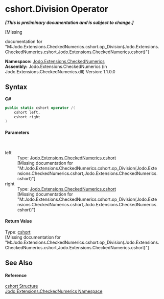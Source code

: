 # cshort.Division Operator 
 _**\[This is preliminary documentation and is subject to change.\]**_

\[Missing <summary> documentation for "M:Jodo.Extensions.CheckedNumerics.cshort.op_Division(Jodo.Extensions.CheckedNumerics.cshort,Jodo.Extensions.CheckedNumerics.cshort)"\]

**Namespace:**&nbsp;<a href="N_Jodo_Extensions_CheckedNumerics">Jodo.Extensions.CheckedNumerics</a><br />**Assembly:**&nbsp;Jodo.Extensions.CheckedNumerics (in Jodo.Extensions.CheckedNumerics.dll) Version: 1.1.0.0

## Syntax

**C#**<br />
``` C#
public static cshort operator /(
	cshort left,
	cshort right
)
```


#### Parameters
&nbsp;<dl><dt>left</dt><dd>Type: <a href="T_Jodo_Extensions_CheckedNumerics_cshort">Jodo.Extensions.CheckedNumerics.cshort</a><br />\[Missing <param name="left"/> documentation for "M:Jodo.Extensions.CheckedNumerics.cshort.op_Division(Jodo.Extensions.CheckedNumerics.cshort,Jodo.Extensions.CheckedNumerics.cshort)"\]</dd><dt>right</dt><dd>Type: <a href="T_Jodo_Extensions_CheckedNumerics_cshort">Jodo.Extensions.CheckedNumerics.cshort</a><br />\[Missing <param name="right"/> documentation for "M:Jodo.Extensions.CheckedNumerics.cshort.op_Division(Jodo.Extensions.CheckedNumerics.cshort,Jodo.Extensions.CheckedNumerics.cshort)"\]</dd></dl>

#### Return Value
Type: <a href="T_Jodo_Extensions_CheckedNumerics_cshort">cshort</a><br />\[Missing <returns> documentation for "M:Jodo.Extensions.CheckedNumerics.cshort.op_Division(Jodo.Extensions.CheckedNumerics.cshort,Jodo.Extensions.CheckedNumerics.cshort)"\]

## See Also


#### Reference
<a href="T_Jodo_Extensions_CheckedNumerics_cshort">cshort Structure</a><br /><a href="N_Jodo_Extensions_CheckedNumerics">Jodo.Extensions.CheckedNumerics Namespace</a><br />